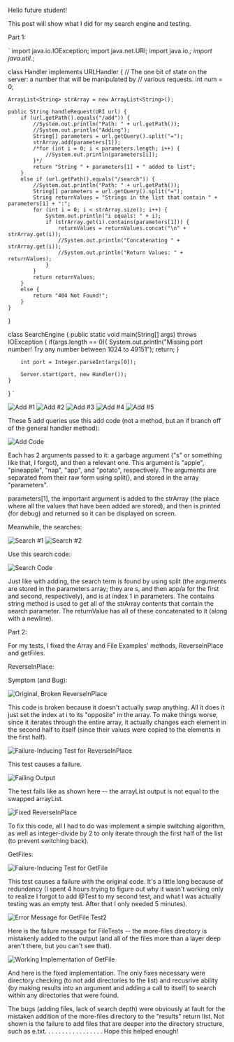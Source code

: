 Hello future student!

This post will show what I did for my search engine and testing.



Part 1:


`
import java.io.IOException;
import java.net.URI;
import java.io.*; 
import java.util.*; 

class Handler implements URLHandler {
    // The one bit of state on the server: a number that will be manipulated by
    // various requests.
    int num = 0;

    ArrayList<String> strArray = new ArrayList<String>();

    public String handleRequest(URI url) {
        if (url.getPath().equals("/add")) {
            //System.out.println("Path: " + url.getPath());
            //System.out.println("Adding");
            String[] parameters = url.getQuery().split("=");
            strArray.add(parameters[1]);
            /*for (int i = 0; i < parameters.length; i++) {
                //System.out.println(parameters[i]);
            }*/
            return "String " + parameters[1] + " added to list";
        }
        else if (url.getPath().equals("/search")) {
            //System.out.println("Path: " + url.getPath());
            String[] parameters = url.getQuery().split("=");
            String returnValues = "Strings in the list that contain " + parameters[1] + ":";
            for (int i = 0; i < strArray.size(); i++) {
                System.out.println("i equals: " + i);
                if (strArray.get(i).contains(parameters[1])) {
                    returnValues = returnValues.concat("\n" + strArray.get(i));
                    //System.out.println("Concatenating " + strArray.get(i));
                    //System.out.println("Return Values: " + returnValues);
                }
            }
            return returnValues;
        }
        else {
            return "404 Not Found!";
        }
    }
}

class SearchEngine {
    public static void main(String[] args) throws IOException {
        if(args.length == 0){
            System.out.println("Missing port number! Try any number between 1024 to 49151");
            return;
        }

        int port = Integer.parseInt(args[0]);

        Server.start(port, new Handler());
    }
}
`


![Add #1](./search%20engine%201.png)
![Add #2](./search%20engine%202.png)
![Add #3](./search%20engine%203.png)
![Add #4](./search%20engine%204.png)
![Add #5](./search%20engine%205.png)

These 5 add queries use this add code (not a method, but an if branch off of the general handler method):

![Add Code](./search%20engine%20add.png)

Each has 2 arguments passed to it: a garbage argument ("s" or something like that, I forgot), and then a relevant one. This argument is "apple", "pineapple", "nap", "app", and "potato", respectively. The arguments are separated from their raw form using split(), and stored in the array "parameters". 

parameters[1], the important argument is added to the strArray (the place where all the values that have been added are stored), and then is printed (for debug) and returned so it can be displayed on screen.



Meanwhile, the searches:

![Search #1](./search%20engine%206.png)
![Search #2](./search%20engine%207.png)

Use this search code:

![Search Code](./search%20engine%20search.png)

Just like with adding, the search term is found by using split (the arguments are stored in the parameters array; they are s, and then app/a for the first and second, respectively), and is at index 1 in parameters. The contains string method is used to get all of the strArray contents that contain the search parameter. The returnValue has all of these concatenated to it (along with a newline).







Part 2:


For my tests, I fixed the Array and File Examples' methods, ReverseInPlace and getFiles.

ReverseInPlace:



Symptom (and Bug):

![Original, Broken ReverseInPlace](./broken%20reverseinplace.png)

This code is broken because it doesn't actually swap anything. All it does it just set the index at i to its "opposite" in the array. To make things worse, since it iterates through the entire array, it actually changes each element in the second half to itself (since their values were copied to the elements in the first half).



![Failure-Inducing Test for ReverseInPlace](./ArrayTest.png)

This test causes a failure.



![Failing Output](./failure%20message%20for%20reverseinplace.png)

The test fails like as shown here -- the arrayList output is not equal to the swapped arrayList.



![Fixed ReverseInPlace](./reverseInPlaceFixed2.png)

To fix this code, all I had to do was implement a simple switching algorithm, as well as integer-divide by 2 to only iterate through the first half of the list (to prevent switching back). 






GetFiles:



![Failure-Inducing Test for GetFile](./failureInducingTestFileTests.png)

This test causes a failure with the original code. It's a little long because of redundancy (I spent 4 hours trying to figure out why it wasn't working only to realize I forgot to add @Test to my second test, and what I was actually testing was an empty test. After that I only needed 5 minutes).



![Error Message for GetFile Test2](./failedTestFileTests.png)

Here is the failure message for FileTests -- the more-files directory is mistakenly added to the output (and all of the files more than a layer deep aren't there, but you can't see that).


![Working Implementation of GetFile](./fixedFileTestCode.png)

And here is the fixed implementation. The only fixes necessary were directory checking (to not add directories to the list) and recusrive ability (by making results into an argument and adding a call to itself) to search within any directories that were found.



The bugs (adding files, lack of search depth) were obviously at fault for the mistaken addition of the more-files directory to the "results" return list. Not shown is the failure to add files that are deeper into the directory structure, such as e.txt.
.
.
.
.
.
.
.
.
.
.
.
.
.
.
.
.
Hope this helped enough!



